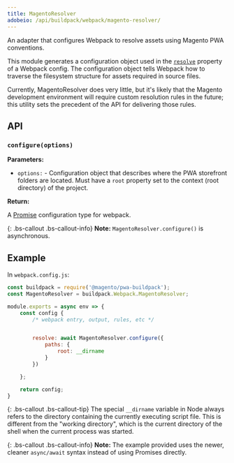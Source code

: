 ```yaml
---
title: MagentoResolver
adobeio: /api/buildpack/webpack/magento-resolver/
---
```


An adapter that configures Webpack to resolve assets using Magento PWA conventions.

This module generates a configuration object used in the [`resolve`] property of a Webpack config.
The configuration object tells Webpack how to traverse the filesystem structure for assets required in source files.

Currently, MagentoResolver does very little, but it's likely that the Magento development environment will require custom resolution rules in the future; this utility sets the precedent of the API for delivering those rules.

## API

### `configure(options)`

**Parameters:**

* `options:` - Configuration object that describes where the PWA storefront folders are located. Must have a `root` property set to the context (root directory) of the project.

**Return:**

A [Promise] configuration type for webpack.

{: .bs-callout .bs-callout-info}
**Note:**
`MagentoResolver.configure()` is asynchronous.

## Example

In `webpack.config.js`:

``` js
const buildpack = require('@magento/pwa-buildpack');
const MagentoResolver = buildpack.Webpack.MagentoResolver;

module.exports = async env => {
    const config {
        /* webpack entry, output, rules, etc */


        resolve: await MagentoResolver.configure({
            paths: {
                root: __dirname
            }
        })

    };

    return config;
}
```



{: .bs-callout .bs-callout-tip}
The special `__dirname` variable in Node always refers to the directory containing the currently executing script file.
This is different from the "working directory", which is the current directory of the shell when the current process was started.

{: .bs-callout .bs-callout-info}
**Note:**
The example provided uses the newer, cleaner `async/await` syntax instead of using Promises directly.


[`resolve`]: https://webpack.js.org/configuration/resolve/
[Promise]: https://webpack.js.org/configuration/configuration-types/#exporting-a-promise
